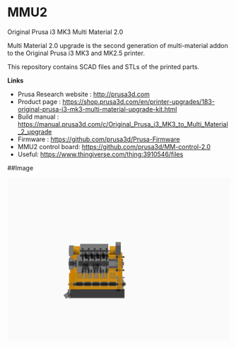 # MMU2


Original Prusa i3 MK3 Multi Material 2.0

Multi Material 2.0 upgrade is the second generation of multi-material addon to the Original Prusa i3 MK3 and MK2.5 printer.

This repository contains SCAD files and STLs of the printed parts.

**Links**

 * Prusa Research website : http://prusa3d.com
 * Product page : https://shop.prusa3d.com/en/printer-upgrades/183-original-prusa-i3-mk3-multi-material-upgrade-kit.html
 * Build manual : https://manual.prusa3d.com/c/Original_Prusa_i3_MK3_to_Multi_Material_2_upgrade
 * Firmware : https://github.com/prusa3d/Prusa-Firmware
 * MMU2 control board: https://github.com/prusa3d/MM-control-2.0
 * Useful: https://www.thingiverse.com/thing:3910546/files

##Image

![alt text](https://raw.githubusercontent.com/Zinc-OS/Infinity-MMU-Project/MMU2/anim.gif)
